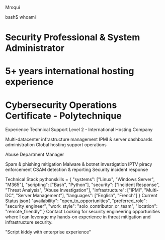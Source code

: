 Mroqui

bash$ whoami
# Security Professional & System Administrator
# 5+ years international hosting experience
# Cybersecurity Operations Certificate - Polytechnique
Experience
Technical Support Level 2 - International Hosting Company

Multi-datacenter infrastructure management
IPMI & server dashboards administration
Global hosting support operations

Abuse Department Manager

Spam & phishing mitigation
Malware & botnet investigation
IPTV piracy enforcement
CSAM detection & reporting
Security incident response

Technical Stack
pythonskills = {
    "systems": ["Linux", "Windows Server", "M365"],
    "scripting": ["Bash", "Python"],
    "security": ["Incident Response", "Threat Analysis", "Abuse Investigation"],
    "infrastructure": ["IPMI", "Multi-DC", "Server Management"],
    "languages": ["English", "French"]
}
Current Status
json{
    "availability": "open_to_opportunities",
    "preferred_role": "security_engineer",
    "work_style": "solo_contributor_or_team",
    "location": "remote_friendly"
}
Contact
Looking for security engineering opportunities where I can leverage my hands-on experience in threat mitigation and infrastructure security.

"Script kiddy with enterprise experience"
